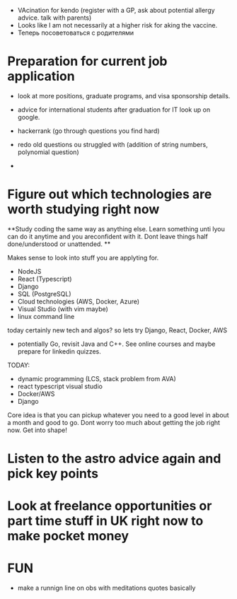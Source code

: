  - VAcination for kendo (register with a GP, ask about potential allergy advice. talk with parents)
 - Looks like I am not necessarily at a higher risk for aking the vaccine. 
 - Теперь посоветоваться с родителями


# Preparation for current job application
 - look at more positions, graduate programs, and visa sponsorship details.
 - advice for international  students after graduation for IT look up on google.

 - hackerrank (go through questions you find hard)
 - redo old questions ou struggled with (addition of string numbers, polynomial question)
 - 

# Figure out which technologies are worth studying right now

**Study coding the same way as anything else. Learn something unti lyou can do it anytime and you areconfident with it. Dont leave things half done/understood or unattended. **

Makes sense to look into stuff you are applyting for.
- NodeJS
- React (Typescript)
- Django
- SQL (PostgreSQL)
- Cloud technologies (AWS, Docker, Azure)
- Visual Studio (with vim maybe)
- linux command line

today certainly new tech and algos?
so lets try Django, React, Docker, AWS

- potentially Go, revisit Java and C++. See online courses and maybe prepare for linkedin quizzes. 


TODAY:
 - dynamic programming (LCS, stack problem from AVA)
 - react typescript visual studio
 - Docker/AWS
 - Django


Core idea is that you can pickup whatever you need to a good level in about a month and good to go. 
Dont worry too much about getting the job right now. Get into shape!

# Listen to the astro advice again and pick key points

# Look at freelance opportunities or part time stuff in UK right now to make pocket money


 # FUN
 
 - make a runnign line on obs with meditations quotes basically 